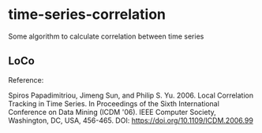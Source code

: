 # time-series-correlation
Some algorithm to calculate correlation between time series

## LoCo

Reference:

Spiros Papadimitriou, Jimeng Sun, and Philip S. Yu. 2006. Local Correlation Tracking in Time Series. In Proceedings of the Sixth International Conference on Data Mining (ICDM '06). IEEE Computer Society, Washington, DC, USA, 456-465. DOI: https://doi.org/10.1109/ICDM.2006.99
